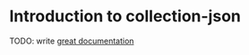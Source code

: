# Introduction to collection-json

TODO: write [great documentation](http://jacobian.org/writing/great-documentation/what-to-write/)
